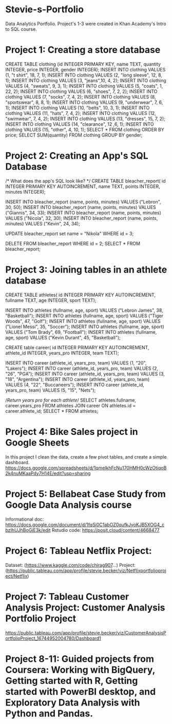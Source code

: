 # Stevie-s-Portfolio
Data Analytics Portfolio. Project's 1-3 were created in Khan Academy's Intro to SQL course.
# Project 1: Creating a store database
CREATE TABLE clothing (id INTEGER PRIMARY KEY, name TEXT, quantity INTEGER, price INTEGER, gender INTEGER);
INSERT INTO clothing VALUES (1, "t shirt", 18, 7, 1);
INSERT INTO clothing VALUES (2, "long sleeve", 12, 8, 1);
INSERT INTO clothing VALUES (3, "jeans",10, 4, 2);
INSERT INTO clothing VALUES (4, "sweats", 9, 3, 1);
INSERT INTO clothing VALUES (5, "coats", 1, 22, 2);
INSERT INTO clothing VALUES (6, "shoes", 7, 2, 2);
INSERT INTO clothing VALUES (7, "socks", 7, 4, 2);
INSERT INTO clothing VALUES (8, "sportswear", 8, 8, 1);
INSERT INTO clothing VALUES (9, "underwear", 7, 6, 1);
INSERT INTO clothing VALUES (10, "belts", 10, 3, 1);
INSERT INTO clothing VALUES (11, "hats", 7, 4, 2);
INSERT INTO clothing VALUES (12, "swimwear", 7, 4, 2);
INSERT INTO clothing VALUES (13, "dresses", 15, 7, 2);
INSERT INTO clothing VALUES (14, "clearance", 12 ,6, 1);
INSERT INTO clothing VALUES (15, "other", 4, 10, 1);
SELECT * FROM clothing ORDER BY price;
SELECT SUM(quantity) FROM clothing GROUP BY gender;

# Project 2: Creating an App's SQL Database
/* What does the app's SQL look like? */
CREATE TABLE bleacher_report(
    id INTEGER PRIMARY KEY AUTOINCREMENT,
    name TEXT,
    points INTEGER,
    minutes INTEGER);

INSERT INTO bleacher_report (name, points, minutes) VALUES ("Lebron", 30, 50);
INSERT INTO bleacher_report (name, points, minutes) VALUES ("Giannis", 34, 33);
INSERT INTO bleacher_report (name, points, minutes) VALUES ("Nicola", 32, 30);
INSERT INTO bleacher_report (name, points, minutes) VALUES ("Kevin", 24, 34);

UPDATE bleacher_report set name = "Nikola"
WHERE id = 3;

DELETE FROM bleacher_report
WHERE id = 2;
SELECT * FROM bleacher_report;

# Project 3: Joining tables in an athlete database
CREATE TABLE athletes(
    id INTEGER PRIMARY KEY AUTOINCREMENT,
    fullname TEXT,
    age INTEGER,
    sport TEXT);
    
INSERT INTO athletes (fullname, age, sport) VALUES ("Lebron James", 38, "Basketball");
INSERT INTO athletes (fullname, age, sport) VALUES ("Tiger Woods", 47, "Golf");
INSERT INTO athletes (fullname, age, sport) VALUES ("Lionel Messi", 35, "Soccer");
INSERT INTO athletes (fullname, age, sport) VALUES ("Tom Brady", 69, "Football");
INSERT INTO athletes (fullname, age, sport) VALUES ("Kevin Durant", 45, "Basketball");

CREATE table career(
    id INTEGER PRIMARY KEY AUTOINCREMENT,
    athlete_id INTEGER,
    years_pro INTEGER,
    team TEXT);
    
INSERT INTO career (athlete_id, years_pro, team) VALUES (1, "20", "Lakers");
INSERT INTO career (athlete_id, years_pro, team) VALUES (2, "26", "PGA");
INSERT INTO career (athlete_id, years_pro, team) VALUES (3, "18", "Argentina");
INSERT INTO career (athlete_id, years_pro, team) VALUES (4, "22", "Buccaneers");
INSERT INTO career (athlete_id, years_pro, team) VALUES (5, "15", "Nets");


/*Return years pro for each athlete*/
SELECT athletes.fullname, career.years_pro
FROM athletes
JOIN career
ON athletes.id = career.athlete_id;
SELECT * FROM athletes;


# Project 4: Bike Sales project in Google Sheets
In this project I clean the data, create a few pivot tables, and create a simple dashboard.
https://docs.google.com/spreadsheets/d/1qmelkhFcNu170HMH0cWzOtiqoB2k4nuMKaaPdy7H14E/edit?usp=sharing

# Project 5: Bellabeat Case Study from Google Data Analysis course
Informational doc: https://docs.google.com/document/d/1fqSi0C1abOZ0qufkJyoKJB5XOG4_cbzIhUJhBoGjE3k/edit
Rstudio code: https://posit.cloud/content/4668477
# Project 6: Tableau Netflix Project:
Dataset: (https://www.kaggle.com/code/chirag907...)
Project: (https://public.tableau.com/app/profile/stevie.becker/viz/Netflixportfolioproject/Netflix)
# Project 7: Tableau Customer Analysis Project: Customer Analysis Portfolio Project
https://public.tableau.com/app/profile/stevie.becker/viz/CustomerAnalysisPortfolioProject_16744952004780/Dashboard1
# Project 8-11: Guided projects from Coursera: Working with BigQuery, Getting started with R, Getting started with PowerBI desktop, and Exploratory Data Analysis with Python and Pandas.
